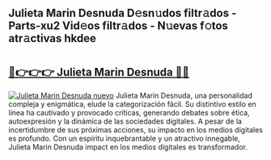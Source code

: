 ## Julieta Marin Desnuda D𝚎sn𝚞dos filtr𝚊dos - Parts-xu2 Vid𝚎os filtr𝚊dos - N𝚞evas f𝚘tos atr𝚊ctivas hkdee

# <h2><a href="http://mbcuj0.tromn.icu/?c=Julieta+Marin+Desnuda">🔗👉👉👉 Julieta Marin Desnuda 🔗🔗</a></h2>

[![Julieta Marin Desnuda nuevo](https://i.imgur.com/pEAQMta.gif)](http://mbcuj0.tromn.icu/?c=Julieta+Marin+Desnuda)
Julieta Marin Desnuda, una personalidad compleja y enigmática, elude la categorización fácil. Su distintivo estilo en línea ha cautivado y provocado críticas, generando debates sobre ética, autoexpresión y la dinámica de las sociedades digitales. A pesar de la incertidumbre de sus próximas acciones, su impacto en los medios digitales es profundo. Con un espíritu inquebrantable y un atractivo innegable, Julieta Marin Desnuda impact en los medios digitales es transformador.
